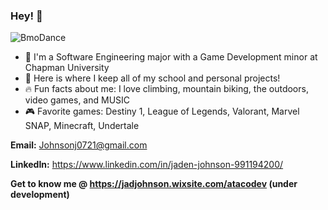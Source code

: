 ### Hey! 👋

![BmoDance](https://github.com/ATacoDev/ATacoDev/assets/146070033/ca5a3491-5113-4a80-8c4d-fa8e62762f4f)

- 🏫 I'm a Software Engineering major with a Game Development minor at Chapman University
- 💯 Here is where I keep all of my school and personal projects!
- 🔥 Fun facts about me: I love climbing, mountain biking, the outdoors, video games, and MUSIC
- 🎮 Favorite games: Destiny 1, League of Legends, Valorant, Marvel SNAP, Minecraft, Undertale

**Email:** Johnsonj0721@gmail.com

**LinkedIn:** https://www.linkedin.com/in/jaden-johnson-991194200/


**Get to know me @ https://jadjohnson.wixsite.com/atacodev (under development)**
